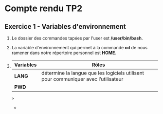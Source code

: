 # Compte rendu TP2

## Exercice 1 - Variables d'environnement

1. Le dossier des commandes tapées par l'user est **/user/bin/bash**.

2. La variable d'environnement qui permet à la commande **cd** de nous ramener dans notre répertoire personnel est **HOME**.

3.  Variables | Rôles
    --------- | -----
    **LANG** | détermine la langue que les logiciels utilisent pour communiquer avec l’utilisateur
    **PWD** |
        > 
    * 
        > 

